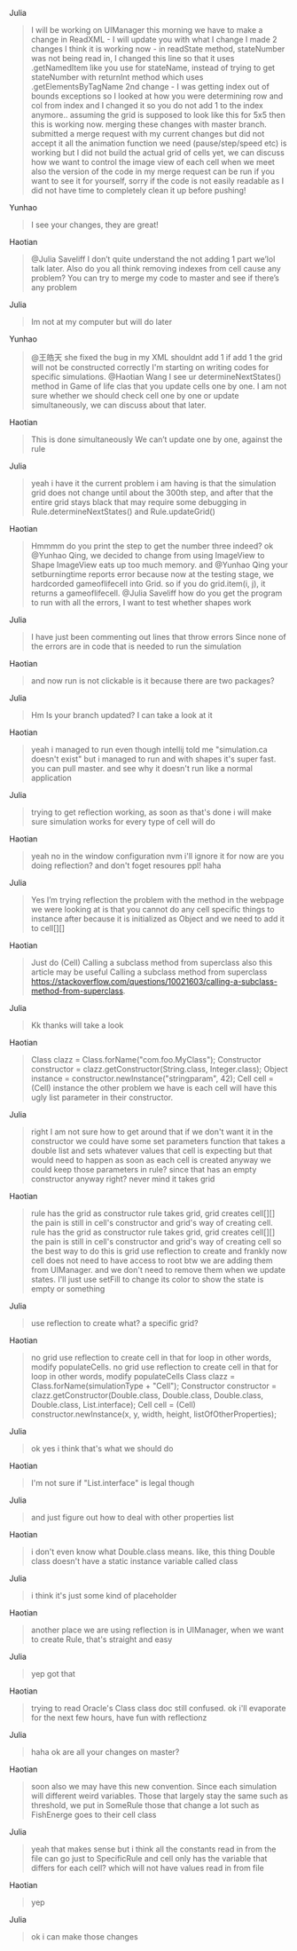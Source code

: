 Julia
>I will be working on UIManager this morning
 we have to make a change in ReadXML - I will update you with what I change
 I made 2 changes I think it is working now - in readState method, stateNumber was not being read in, I changed this line so that it uses .getNamedItem like you use for stateName, instead of trying to get stateNumber with returnInt method which uses .getElementsByTagName
 2nd change - I was getting index out of bounds exceptions so I looked at how you were determining row and col from index and I changed it so you do not add 1 to the index anymore.. assuming the grid is supposed to look like this for 5x5 then this is working now. merging these changes with master branch. submitted a merge request with my current changes but did not accept it
                                                                                                                                                                                                                                                                                                                  all the animation function we need (pause/step/speed etc) is working but I did not build the actual grid of cells yet, we can discuss how we want to control the image view of each cell when we meet
                                                                                                                                                                                                                                                                                                                  also the version of the code in my merge request can be run if you want to see it for yourself, sorry if the code is not easily readable as I did not have time to completely clean it up before pushing!

Yunhao
>I see your changes, they are great!

Haotian
>@Julia Saveliff I don’t quite understand the not adding 1 part we’lol talk later. Also do you all think removing indexes from cell cause any problem?
 You can try to merge my code to master and see if there’s any problem

Julia
>Im not at my computer but will do later

Yunhao
>@王皓天 she fixed the bug in my XML shouldnt add 1 if add 1 the grid will not be constructed correctly
 I'm starting on writing codes for specific simulations. @Haotian Wang I see ur determineNextStates() method in Game of life clas that you update cells one by one.
 I am not sure whether we should check cell one by one or update simultaneously, we can discuss about that later.

Haotian
>This is done simultaneously
 We can’t update one by one, against the rule

Julia
>yeah i have it
 the current problem i am having is that the simulation grid does not change until about the 300th step, and after that the entire grid stays black
 that may require some debugging in Rule.determineNextStates() and Rule.updateGrid()

Haotian
>Hmmmm do you print the step to get the number three indeed? ok @Yunhao  Qing, we decided to change from using ImageView to Shape
                                                             ImageView eats up too much memory. and @Yunhao  Qing your setburningtime reports error
                                                                                                because now at the testing stage, we hardcorded gameoflifecell into Grid. so if you do grid.item(i, j), it returns a gameoflifecell. @Julia Saveliff how do you get the program to run with all the errors, I want to test whether shapes work

Julia
>I have just been commenting out lines that throw errors
 Since none of the errors are in code that is needed to run the simulation

Haotian
>and now run is not clickable
 is it because there are two packages?

Julia
>Hm
 Is your branch updated? I can take a look at it

Haotian
>yeah
 i managed to run even though intellij told me "simulation.ca doesn't exist"
 but i managed to run
 and
 with shapes it's super fast. you can pull master. and see why it doesn't run like a normal application

Julia
>trying to get reflection working, as soon as that's done i will make sure simulation works for every type of cell
 will do

Haotian
>yeah
 no
 in the window configuration
 nvm i'll ignore it for now
 are you doing reflection?
 and don't foget resoures ppl! haha

Julia
>Yes I’m trying reflection
 the problem with the method in the webpage we were looking at is that you cannot do any cell specific things to instance after because it is initialized as Object
 and we need to add it to cell[][]

Haotian
>Just do
 (Cell)
 Calling a subclass method from superclass
 also this article may be useful
 Calling a subclass method from superclass
 https://stackoverflow.com/questions/10021603/calling-a-subclass-method-from-superclass.

Julia
>Kk thanks will take a look

Haotian
>Class<?> clazz = Class.forName("com.foo.MyClass");
 Constructor<?> constructor = clazz.getConstructor(String.class, Integer.class);
 Object instance = constructor.newInstance("stringparam", 42);
 Cell cell = (Cell) instance
 the other problem we have is each cell will have this ugly list<Double> parameter in their constructor.

Julia
>right
 I am not sure how to get around that
 if we don't want it in the constructor we could have some set parameters function that takes a double list and sets whatever values that cell is expecting
 but that would need to happen as soon as each cell is created anyway
 we could keep those parameters in rule?
 since that has an empty constructor anyway right?
 never mind it takes grid

Haotian
>rule has the grid as constructor
 rule takes grid, grid creates cell[][]
 the pain is still in cell's constructor and grid's way of creating cell. rule has the grid as constructor
                                                                          rule takes grid, grid creates cell[][]
                                                                          the pain is still in cell's constructor and grid's way of creating cell
                                                                          so the best way to do this is  grid use reflection to create
                                                                          and frankly now cell does not need to have access to root btw
                                                                          we are adding them from UIManager. and we don't need to remove them when we update states. I'll just use setFill to change its color to show the state is empty or something

Julia
>use reflection to create what? a specific grid?

Haotian
>no grid use reflection to create cell in that for loop
 in other words, modify populateCells. no grid use reflection to create cell in that for loop
                                       in other words, modify populateCells
                                       Class<?> clazz = Class.forName(simulationType + "Cell");
                                       Constructor<?> constructor = clazz.getConstructor(Double.class, Double.class, Double.class, Double.class, List.interface);
                                       Cell cell = (Cell) constructor.newInstance(x, y, width, height, listOfOtherProperties);

Julia
>ok yes i think that's what we should do

Haotian
>I'm not sure if "List.interface" is legal though

Julia
>and just figure out how to deal with other properties list

Haotian
>i don't even know what Double.class means. like, this thing Double class
                                            doesn't have a static instance variable called class

Julia
>i think it's just some kind of placeholder

Haotian
>another place we are using reflection is in UIManager, when we want to create Rule, that's straight and easy

Julia
>yep got that

Haotian
>trying to read Oracle's Class class doc
 still confused. ok i'll evaporate for the next few hours, have fun with reflectionz

Julia
>haha ok
 are all your changes on master?

Haotian
>soon
 also we may have this new convention. Since each simulation will different weird variables.
 Those that largely stay the same such as threshold, we put in SomeRule
 those that change a lot such as FishEnerge goes to their cell class

Julia
>yeah that makes sense
 but i think all the constants read in from the file can go just to SpecificRule
 and cell only has the variable that differs for each cell? which will not have values read in from file

Haotian
>yep

Julia
>ok
 i can make those changes

